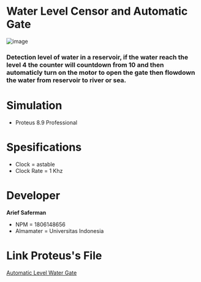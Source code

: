 # Water Level Censor and Automatic Gate
![image](https://user-images.githubusercontent.com/56531526/92325461-2de45500-f075-11ea-80c8-0091512a374d.png)

### Detection level of water in a reservoir, if the water reach the level 4 the counter will countdown from 10 and then automaticly turn on the motor to open the gate then flowdown the water from reservoir to river or sea. 

# Simulation 
* Proteus 8.9 Professional

# Spesifications
* Clock      = astable 
* Clock Rate = 1 Khz

# Developer 
**Arief Saferman**
* NPM       = 1806148656
* Almamater = Universitas Indonesia 

# Link Proteus's File
[Automatic Level Water Gate](https://drive.google.com/file/d/1vCfnwrwRG9YqtY92gt6CsQA8tG3Pfj-R/view?usp=sharing)
